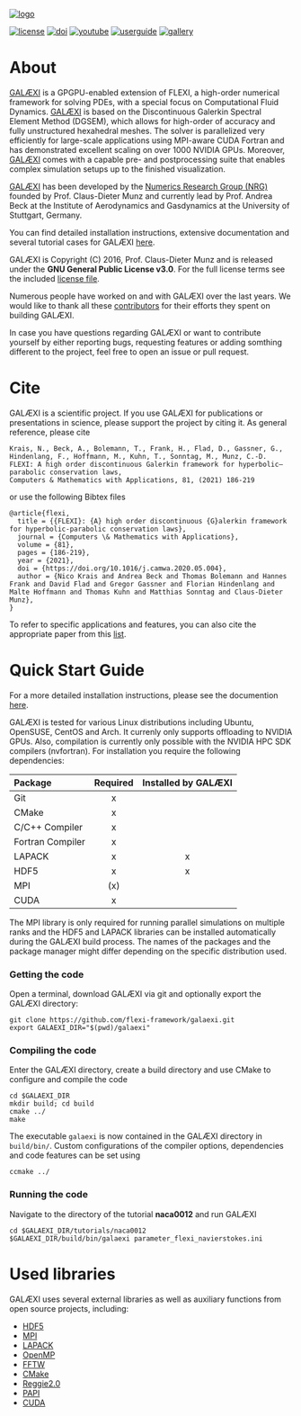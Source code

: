 [![logo](https://numericsresearchgroup.org/images/icons/galexi.svg "Galexi")][flexi]


[![license](https://img.shields.io/github/license/flexi-framework/flexi.svg?maxAge=2592000 "GPL-3.0 License")](LICENSE.md)
[![doi](https://img.shields.io/badge/DOI-10.1016/j.camwa.2020.05.004-blue "DOI")](https://doi.org/10.1016/j.camwa.2020.05.004)
[![youtube](https://img.shields.io/badge/YouTube-red?logo=youtube "YouTube")](https://www.youtube.com/@nrgiag8633)
[![userguide](https://img.shields.io/badge/Userguide-silver "Userguide")][userguide]
[![gallery](https://img.shields.io/badge/Gallery-teal "Gallery")][gallery]

# About

[GALÆXI][flexi] is a GPGPU-enabled extension of FLEXI, a high-order numerical framework for solving PDEs, with a special focus on Computational Fluid Dynamics.
[GALÆXI][flexi] is based on the Discontinuous Galerkin Spectral Element Method (DGSEM), which allows for high-order of accuracy 
and fully unstructured hexahedral meshes. The solver is parallelized very efficiently for large-scale applications using MPI-aware CUDA Fortran and has demonstrated excellent scaling on over 1000 NVIDIA GPUs. Moreover, [GALÆXI][flexi] comes with a capable pre- and postprocessing suite that enables complex
simulation setups up to the finished visualization.

[GALÆXI][flexi] has been developed by the [Numerics Research Group (NRG)][nrg] founded by Prof. Claus-Dieter Munz and currently
lead by Prof. Andrea Beck at the Institute of Aerodynamics and Gasdynamics at the University of Stuttgart, Germany.

You can find detailed installation instructions, extensive documentation and
several tutorial cases for GALÆXI [here][flexi].

GALÆXI is Copyright (C) 2016, Prof. Claus-Dieter Munz and is released under the **GNU General Public License v3.0**.
For the full license terms see the included [license file](LICENSE.md).

Numerous people have worked on and with GALÆXI over the last years.
We would like to thank all these [contributors](CONTRIBUTORS.md) for their efforts they spent on building GALÆXI.
 
In case you have questions regarding GALÆXI or want to contribute yourself
by either reporting bugs, requesting features or adding somthing
different to the project, feel free to open an issue or pull request.

# Cite
GALÆXI is a scientific project. If you use GALÆXI for publications or
presentations in science, please support the project by citing it.
As general reference, please cite
```
Krais, N., Beck, A., Bolemann, T., Frank, H., Flad, D., Gassner, G., Hindenlang, F., Hoffmann, M., Kuhn, T., Sonntag, M., Munz, C.-D.
FLEXI: A high order discontinuous Galerkin framework for hyperbolic–parabolic conservation laws,
Computers & Mathematics with Applications, 81, (2021) 186-219
```
or use the following Bibtex files

    @article{flexi,
      title = {{FLEXI}: {A} high order discontinuous {G}alerkin framework for hyperbolic-parabolic conservation laws},
      journal = {Computers \& Mathematics with Applications},
      volume = {81},
      pages = {186-219},
      year = {2021},
      doi = {https://doi.org/10.1016/j.camwa.2020.05.004},
      author = {Nico Krais and Andrea Beck and Thomas Bolemann and Hannes Frank and David Flad and Gregor Gassner and Florian Hindenlang and Malte Hoffmann and Thomas Kuhn and Matthias Sonntag and Claus-Dieter Munz},
    }

To refer to specific applications and features, you can also cite the appropriate paper from this [list][publications].

# Quick Start Guide
For a more detailed installation instructions, please see the documention [here][userguide].

GALÆXI is tested for various Linux distributions including Ubuntu, OpenSUSE, CentOS and Arch. It currenly only supports offloading to NVIDIA GPUs. Also, compilation is currently only possible with the NVIDIA HPC SDK compilers (nvfortran).
For installation you require the following dependencies:

| Package          | Required | Installed by GALÆXI|
|:-----------------|:--------:|:------------------:|
| Git              |      x   |                    |
| CMake            |      x   |                    |
| C/C++ Compiler   |      x   |                    |
| Fortran Compiler |      x   |                    |
| LAPACK           |      x   |      x             |
| HDF5             |      x   |      x             |
| MPI              |     (x)  |                    |
| CUDA             |      x   |                    |

The MPI library is only required for running parallel simulations on multiple ranks and the HDF5 and LAPACK libraries
can be installed automatically during the GALÆXI build process.
The names of the packages and the package manager might differ depending on the specific distribution used.

### Getting the code
Open a terminal, download GALÆXI via git and optionally export the GALÆXI directory:

    git clone https://github.com/flexi-framework/galaexi.git
    export GALAEXI_DIR="$(pwd)/galaexi"

### Compiling the code
Enter the GALÆXI directory, create a build directory and use CMake to configure and compile the code

    cd $GALAEXI_DIR
    mkdir build; cd build
    cmake ../
    make

The executable `galaexi` is now contained in the GALÆXI directory in `build/bin/`.
Custom configurations of the compiler options, dependencies and code features can be set using

    ccmake ../

### Running the code
Navigate to the directory of the tutorial **naca0012** and run GALÆXI

    cd $GALAEXI_DIR/tutorials/naca0012
    $GALAEXI_DIR/build/bin/galaexi parameter_flexi_navierstokes.ini

# Used libraries
GALÆXI uses several external libraries as well as auxiliary functions from open source projects, including:
* [HDF5](https://www.hdfgroup.org/)
* [MPI](https://www.mcs.anl.gov/research/projects/mpi/)
* [LAPACK](https://www.netlib.org/lapack/)
* [OpenMP](https://www.openmp.org/)
* [FFTW](https://www.fftw.org/)
* [CMake](https://cmake.org/)
* [Reggie2.0](https://github.com/reggie-framework/reggie2.0/)
* [PAPI](https://icl.cs.utk.edu/papi/)
* [CUDA](https://developer.nvidia.com/cuda-toolkit)

[nrg]:           https://numericsresearchgroup.org/index.html
[flexi]:         https://numericsresearchgroup.org/flexi_index.html
[publications]:  https://numericsresearchgroup.org/publications.html#services
[userguide]:     https://numericsresearchgroup.org/userguide/userguide.pdf
[gallery]:       https://numericsresearchgroup.org/gallery.html#portfolio
[youtube]:       https://www.youtube.com/@nrgiag8633 
